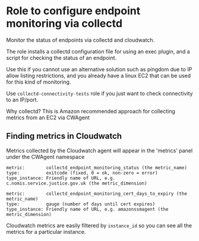 # Role to configure endpoint monitoring via collectd

Monitor the status of endpoints via collectd and cloudwatch.

The role installs a collectd configuration file for using an exec plugin,
and a script for checking the status of an endpoint.

Use this if you cannot use an alternative solution such as pingdom due
to IP allow listing restrictions, and you already have a linux EC2 that
can be used for this kind of monitoring.

Use `collectd-connectivity-tests` role if you just want to check
connectivity to an IP/port.

Why collectd? This is Amazon recommended approach for collecting metrics
from an EC2 via CWAgent

## Finding metrics in Cloudwatch

Metrics collected by the Cloudwatch agent will appear in the 'metrics' panel under the CWAgent namespace

```
metric:        collectd_endpoint_monitoring_status (the metric_name)
type:          exitcode (fixed, 0 = ok, non-zero = error)
type_instance: Friendly name of URL, e.g. c.nomis.service.justice.gov.uk (the metric_dimension)

metric:        collectd_endpoint_monitoring_cert_days_to_expiry (the metric_name)
type:          gauge (number of days until cert expires)
type_instance: Friendly name of URL, e.g. amazonssmagent (the metric_dimension)
```

Cloudwatch metrics are easily filtered by `instance_id` so you can see all the metrics for a particular instance.
